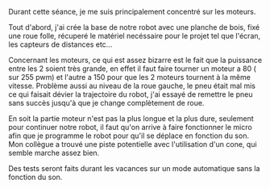 Durant cette séance, je me suis principalement concentré sur les moteurs. 

Tout d'abord, j'ai crée la base de notre robot avec une planche de bois, fixé une roue folle, récuperé le matériel necéssaire pour le projet tel que l'écran, les capteurs de distances etc...


Concernant les moteurs, ce qui est assez bizarre est le fait que la puissance entre les 2 soient très grande, en effet il faut faire tourner un moteur a 80 ( sur 255 pwm) et l'autre a 150 pour que les 2 moteurs tournent à la même vitesse. Problème aussi au niveau de la roue gauche, le pneu était mal mis ce qui faisait dévier la trajectoire du robot, j'ai essayé de remettre le pneu sans succès jusqu'à que je change complètement de roue.

En soit la partie moteur n'est pas la plus longue et la plus dure, seulement pour continuer notre robot, il faut qu'on arrive à faire fonctionner le micro afin que je programme le robot pour qu'il se déplace en fonction du son. Mon collègue a trouvé une piste potentielle avec l'utilisation d'un cone, qui semble marche assez bien.

Des tests seront faits durant les vacances sur un mode automatique sans la fonction du son.
